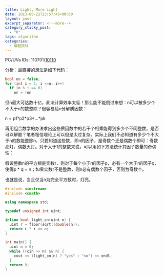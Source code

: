 ```yaml
---
title: Light, More Light
date: 2013-06-21T23:57:45+00:00
layout: post
excerpt_separator: <!--more-->
category_sticky_post:
  - "0"
tags: algorithm
categories:
  - 编程挑战
---
```

PC/UVa IDs: 110701/<a href="http://uva.onlinejudge.org/index.php?option=com_onlinejudge&#038;Itemid=8&#038;page=show_problem&#038;problem=1051" target="_blank">10110</a>

分析：最直接的想法是如下代码：

```cpp
bool on = false;
for (int i = 1; i <=n; i++)
  if (n % i == 0)
    on = !on
```

但n最大可达数十亿，此法计算效率太低！那么能不能倒过来想：n可以被多少个不大于n的数整除？很容易给n分解质因数：<!--more-->


  
n = p1\*p2\*p3\*&#8230;\*pk
  
再用组合数学的办法求出这些质因数中的若干个相乘能得到多少个不同整数，是否可以解题？笔者相信理论上可以但是太过复杂。实际上我们不必知道有多少个不大于n的数能整除n，只要知道这些数，即n的因子，是奇数个还是偶数个即可：奇数亮灯，偶数灭灯。对于大于1的整数来说，可以用如下方法统计其因子数量的奇偶性：
  
假设整数n的平方根是实数r，则对于每个小于r的因子p，必有一个大于r的因子q，使得p * q = n；如果实数r不是整数，则n必有偶数个因子，否则为奇数个。
  
也就是说，当且仅当n为完全平方数时，灯亮。

```cpp
#include <iostream>
#include <cmath>

using namespace std;

typedef unsigned int uint;

inline bool light_on(uint n) {
  uint r = floor(sqrt((double)n));
  return r * r == n;
}

int main() {
  uint n = 0;
  while ((cin >> n) && n) {
    cout << (light_on(n) ? "yes" : "no") << endl;
  }
  return 0;
}
```

